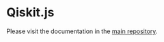 # Qiskit.js

Please visit the documentation in the [main repository](https://github.com/Qiskit/qiskit-js).
